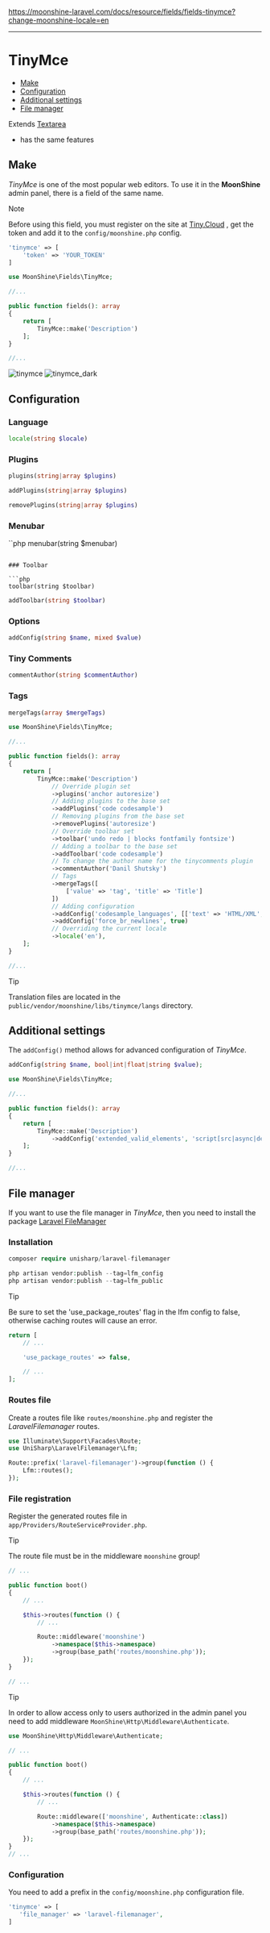 https://moonshine-laravel.com/docs/resource/fields/fields-tinymce?change-moonshine-locale=en

------

# TinyMce  

- [Make](#make)  
- [Configuration](#settings)  
- [Additional settings](#custom-config)  
- [File manager](#filemanager)  

Extends [Textarea](https://moonshine-laravel.com/docs/resource/fields/fields-textarea)
* has the same features

<a name="make"></a>  
## Make  

*TinyMce* is one of the most popular web editors. To use it in the **MoonShine** admin panel, there is a field of the same name.  

>[!NOTE]
>Before using this field, you must register on the site at [Tiny.Cloud](https://www.tiny.cloud/) , get the token and add it to the `config/moonshine.php` config.

```php
'tinymce' => [
    'token' => 'YOUR_TOKEN'
]
```

```php
use MoonShine\Fields\TinyMce;

//...

public function fields(): array
{
    return [
        TinyMce::make('Description')
    ];
}

//...
```
![tinymce](https://moonshine-laravel.com/screenshots/tinymce.png)
![tinymce_dark](https://moonshine-laravel.com/screenshots/tinymce_dark.png)

<a name="settings"></a>  
## Configuration  

### Language  
 
 ```php
 locale(string $locale)
 ```

### Plugins 
```php
plugins(string|array $plugins)
```

```php
addPlugins(string|array $plugins)
```

```php
removePlugins(string|array $plugins)
```
### Menubar

``php
menubar(string $menubar)
```

### Toolbar

```php
toolbar(string $toolbar)
```

```php
addToolbar(string $toolbar)
```

### Options

```php
addConfig(string $name, mixed $value)
```

### Tiny Comments

```php
commentAuthor(string $commentAuthor)
```

### Tags
```php
mergeTags(array $mergeTags)
```

```php
use MoonShine\Fields\TinyMce;

//...

public function fields(): array
{
    return [
        TinyMce::make('Description')
            // Override plugin set
            ->plugins('anchor autoresize')
            // Adding plugins to the base set
            ->addPlugins('code codesample')
            // Removing plugins from the base set
            ->removePlugins('autoresize')
            // Override toolbar set
            ->toolbar('undo redo | blocks fontfamily fontsize')
            // Adding a toolbar to the base set
            ->addToolbar('code codesample')
            // To change the author name for the tinycomments plugin
            ->commentAuthor('Danil Shutsky')
            // Tags
            ->mergeTags([
                ['value' => 'tag', 'title' => 'Title']
            ])
            // Adding configuration
            ->addConfig('codesample_languages', [['text' => 'HTML/XML', 'value' => 'markup']])
            ->addConfig('force_br_newlines', true)
            // Overriding the current locale
            ->locale('en'),
    ];
}

//...
```
>[!TIP]
>Translation files are located in the `public/vendor/moonshine/libs/tinymce/langs` directory.

<a name="custom-config"></a>  
## Additional settings 

The `addConfig()` method allows for advanced configuration of *TinyMce*.  

```php
addConfig(string $name, bool|int|float|string $value);
```

```php
use MoonShine\Fields\TinyMce;

//...

public function fields(): array
{
    return [
        TinyMce::make('Description')
            ->addConfig('extended_valid_elements', 'script[src|async|defer|type|charset]')
    ];
}

//...
```
<a name="filemanager"></a>  
## File manager  

If you want to use the file manager in *TinyMce*, then you need to install the package [Laravel FileManager](https://github.com/UniSharp/laravel-filemanager)

### Installation  
```php
composer require unisharp/laravel-filemanager

php artisan vendor:publish --tag=lfm_config
php artisan vendor:publish --tag=lfm_public
```
>[!TIP]
>Be sure to set the 'use_package_routes' flag in the lfm config to false, otherwise caching routes will cause an error.

```php
return [
    // ...

    'use_package_routes' => false,

    // ...
];
```
### Routes file

Create a routes file like `routes/moonshine.php` and register the *LaravelFilemanager* routes.

```php
use Illuminate\Support\Facades\Route;
use UniSharp\LaravelFilemanager\Lfm;

Route::prefix('laravel-filemanager')->group(function () {
    Lfm::routes();
});
```
### File registration

Register the generated routes file in `app/Providers/RouteServiceProvider.php`.

>[!TIP]
>The route file must be in the middleware `moonshine` group!

```php
// ...

public function boot()
{
    // ...

    $this->routes(function () {
        // ...

        Route::middleware('moonshine')
            ->namespace($this->namespace)
            ->group(base_path('routes/moonshine.php'));
    });
}

// ...
```

>[!TIP]
>In order to allow access only to users authorized in the admin panel you need to add middleware `MoonShine\Http\Middleware\Authenticate`.

```php
use MoonShine\Http\Middleware\Authenticate;

// ...

public function boot()
{
    // ...

    $this->routes(function () {
        // ...

        Route::middleware(['moonshine', Authenticate::class])
            ->namespace($this->namespace)
            ->group(base_path('routes/moonshine.php'));
    });
}
// ...
```

### Configuration
You need to add a prefix in the `config/moonshine.php` configuration file.
 
 ```php
 'tinymce' => [
    'file_manager' => 'laravel-filemanager',
]
```
